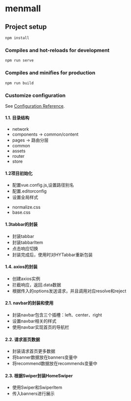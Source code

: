 # menmall

## Project setup
```
npm install
```

### Compiles and hot-reloads for development
```
npm run serve
```

### Compiles and minifies for production
```
npm run build
```

### Customize configuration
See [Configuration Reference](https://cli.vuejs.org/config/).

#### 1.1. 目录结构

- network
- components -> common/content
- pages -> 路由分层
- common 
- assets
- router
- store

#### 1.2项目初始化
 + 配置vue.config.js,设置路径别名
 + 配置.editorconfig
 + 设置全局样式
  - normalize.css
  - base.css

#### 1.3tabbar的封装
 + 封装tabbar
 + 封装tabbarItem
 + 点击响应切换
 + 封装完成后，使用时对HYTabbar重新包装

#### 1.4. axios的封装

- 创建axios实例
- 拦截响应，返回.data数据
- 根据传入的options发送请求，并且调用对应resolve和reject

#### 2.1. navbar的封装和使用

- 封装navbar包含三个插槽：left、center、right
- 设置navbar相关的样式
- 使用navbar实现首页的导航栏

#### 2.2. 请求首页数据

- 封装请求首页更多数据
- 将banner数据放在banners变量中
- 将recommend数据放在recommends变量中



#### 2.3. 根据Swiper封装HomeSwiper

- 使用Swiper和SwiperItem
- 传入banners进行展示

